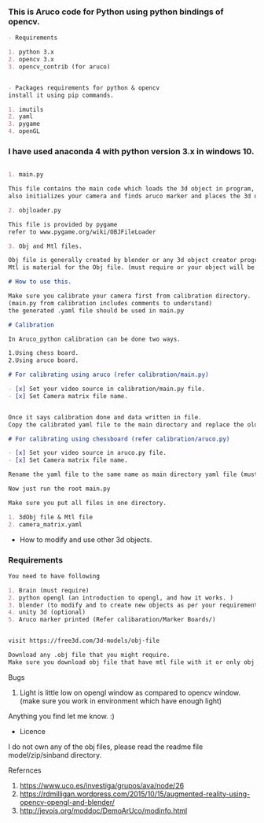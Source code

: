 ### This is Aruco code for Python using python bindings of opencv.
```markdown
- Requirements

1. python 3.x
2. opencv 3.x 
3. opencv_contrib (for aruco)


- Packages requirements for python & opencv
install it using pip commands.

1. imutils
2. yaml
3. pygame
4. openGL

```

### I have used anaconda 4 with python version 3.x in windows 10.
```markdown

1. main.py

This file contains the main code which loads the 3d object in program, 
also initializes your camera and finds aruco marker and places the 3d object above the aruco marker.

2. objloader.py

This file is provided by pygame
refer to www.pygame.org/wiki/OBJFileLoader

3. Obj and Mtl files.

Obj file is generally created by blender or any 3d object creator program. (gaming softwares)
Mtl is material for the Obj file. (must require or your object will be rendered as black)

# How to use this.

Make sure you calibrate your camera first from calibration directory. 
(main.py from calibration includes comments to understand)
the generated .yaml file should be used in main.py 

# Calibration

In Aruco_python calibration can be done two ways.

1.Using chess board.
2.Using aruco board.

# For calibrating using aruco (refer calibration/main.py)

- [x] Set your video source in calibration/main.py file.
- [x] Set Camera matrix file name.


Once it says calibration done and data written in file.
Copy the calibrated yaml file to the main directory and replace the older file (must).

# For calibrating using chessboard (refer calibration/aruco.py)

- [x] Set your video source in aruco.py file.
- [x] Set Camera matrix file name.

Rename the yaml file to the same name as main directory yaml file (must).

Now just run the root main.py

Make sure you put all files in one directory.

1. 3dObj file & Mtl file
2. camera_matrix.yaml

```

- How to modify and use other 3d objects.

### Requirements
```markdown
You need to have following

1. Brain (must require)
2. python opengl (an introduction to opengl, and how it works. )
3. blender (to modify and to create new objects as per your requirements.)
4. unity 3d (optional)
5. Aruco marker printed (Refer calibaration/Marker Boards/)


visit https://free3d.com/3d-models/obj-file

Download any .obj file that you might require.
Make sure you download obj file that have mtl file with it or only obj file will render black obj on your screen.
```
Bugs

1. Light is little low on opengl window as compared to opencv window. (make sure you work in environment which have enough light)

Anything you find let me know. :)


- Licence

I do not own any of the obj files, please read the readme file model/zip/sinband directory.

Refernces

1. https://www.uco.es/investiga/grupos/ava/node/26
2. https://rdmilligan.wordpress.com/2015/10/15/augmented-reality-using-opencv-opengl-and-blender/
3. http://jevois.org/moddoc/DemoArUco/modinfo.html


